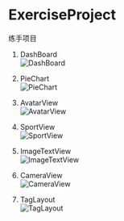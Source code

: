 # ExerciseProject
练手项目

1. DashBoard<br>
![DashBoard](https://github.com/savage-lin/ExerciseProject/raw/master/images/DashBoard.png)

2. PieChart<br>
![PieChart](https://github.com/savage-lin/ExerciseProject/raw/master/images/PieChart.png)

3. AvatarView<br>
![AvatarView](https://github.com/savage-lin/ExerciseProject/raw/master/images/AvatarView.png)

4. SportView<br>
![SportView](https://github.com/savage-lin/ExerciseProject/raw/master/images/SportView.png)

5. ImageTextView<br>
![ImageTextView](https://github.com/savage-lin/ExerciseProject/raw/master/images/ImageTextView.png)

6. CameraView<br>
![CameraView](https://github.com/savage-lin/ExerciseProject/raw/master/images/CameraView.png)

7. TagLayout<br>
![TagLayout](https://github.com/savage-lin/ExerciseProject/raw/master/images/TagLayout.png)
